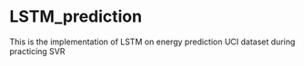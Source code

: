 # LSTM_prediction
This is the implementation of LSTM on energy prediction UCI dataset during practicing SVR
